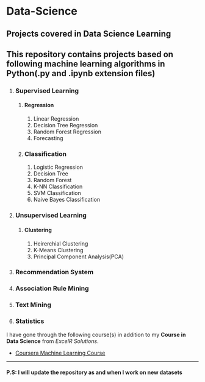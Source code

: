 # Data-Science
Projects covered in Data Science Learning
----------------------------------------------------------------------------------------------------------------------------------
This repository contains projects based on following machine learning algorithms in Python(.py and .ipynb extension files)
----------------------------------------------------------------------------------------------------------------------------------
1. ### Supervised Learning
    1. #### Regression
        1. Linear Regression
        2. Decision Tree Regression
        3. Random Forest Regression
        4. Forecasting
        
    2.  ### Classification
        1.  Logistic Regression
        2.  Decision Tree
        3.  Random Forest
        4.  K-NN Classification
        5.  SVM Classification
        6.  Naive Bayes Classification
        
 2. ### Unsupervised Learning
     1. #### Clustering
        1. Heirerchial Clustering
        2. K-Means Clustering
        3. Principal Component Analysis(PCA)
    
 3. ### Recommendation System
 4. ### Association Rule Mining
 5. ### Text Mining
 6. ### Statistics
 
 I have gone through the following course(s) in addition to my __Course in Data Science__ from *ExcelR Solutions*.
 
 * [Coursera Machine Learning Course](https://www.coursera.org/learn/machine-learning/)
 
 _____________________________________________________________________________________________________________________________
 
 #### P.S: I will update the repository as and when I work on new datasets
